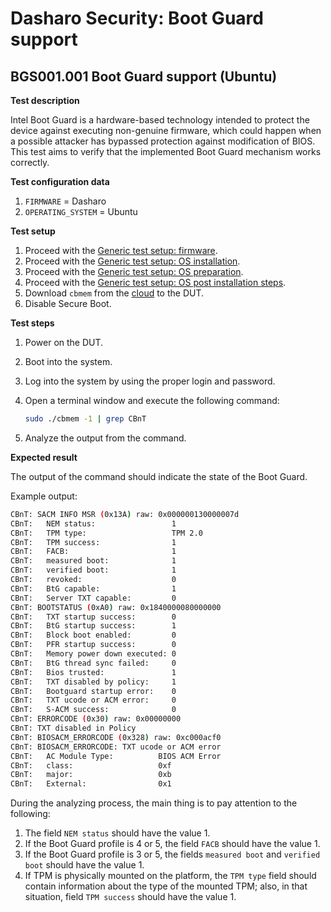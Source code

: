 # Dasharo Security: Boot Guard support

## BGS001.001 Boot Guard support (Ubuntu)

**Test description**

Intel Boot Guard is a hardware-based technology intended to protect the device
against executing non-genuine firmware, which could happen when a possible
attacker has bypassed protection against modification of BIOS. This test aims
to verify that the implemented Boot Guard mechanism works correctly.

**Test configuration data**

1. `FIRMWARE` = Dasharo
1. `OPERATING_SYSTEM` = Ubuntu

**Test setup**

1. Proceed with the
   [Generic test setup: firmware](../generic-test-setup.md#firmware).
1. Proceed with the
   [Generic test setup: OS installation](../generic-test-setup.md#os-installation).
1. Proceed with the
   [Generic test setup: OS preparation](../generic-test-setup.md#os-preparation).
1. Proceed with the
   [Generic test setup: OS post installation steps](../generic-test-setup.md#post-installation).
1. Download `cbmem` from the
    [cloud](https://cloud.3mdeb.com/index.php/s/zTqkJQdNtJDo5Nd) to the DUT.
1. Disable Secure Boot.

**Test steps**

1. Power on the DUT.
1. Boot into the system.
1. Log into the system by using the proper login and password.
1. Open a terminal window and execute the following command:

    ```bash
    sudo ./cbmem -1 | grep CBnT
    ```

1. Analyze the output from the command.

**Expected result**

The output of the command should indicate the state of the Boot Guard.

Example output:

```bash
CBnT: SACM INFO MSR (0x13A) raw: 0x000000130000007d
CBnT:   NEM status:                 1
CBnT:   TPM type:                   TPM 2.0
CBnT:   TPM success:                1
CBnT:   FACB:                       1
CBnT:   measured boot:              1
CBnT:   verified boot:              1
CBnT:   revoked:                    0
CBnT:   BtG capable:                1
CBnT:   Server TXT capable:         0
CBnT: BOOTSTATUS (0xA0) raw: 0x1840000080000000
CBnT:   TXT startup success:        0
CBnT:   BtG startup success:        1
CBnT:   Block boot enabled:         0
CBnT:   PFR startup success:        0
CBnT:   Memory power down executed: 0
CBnT:   BtG thread sync failed:     0
CBnT:   Bios trusted:               1
CBnT:   TXT disabled by policy:     1
CBnT:   Bootguard startup error:    0
CBnT:   TXT ucode or ACM error:     0
CBnT:   S-ACM success:              0
CBnT: ERRORCODE (0x30) raw: 0x00000000
CBnT: TXT disabled in Policy
CBnT: BIOSACM_ERRORCODE (0x328) raw: 0xc000acf0
CBnT: BIOSACM_ERRORCODE: TXT ucode or ACM error
CBnT:   AC Module Type:          BIOS ACM Error
CBnT:   class:                   0xf
CBnT:   major:                   0xb
CBnT:   External:                0x1
```

During the analyzing process, the main thing is to pay attention to the
following:

1. The field `NEM status` should have the value 1.
1. If the Boot Guard profile is 4 or 5, the field `FACB` should have the value
    1.
1. If the Boot Guard profile is 3 or 5, the fields `measured boot` and
    `verified boot` should have the value 1.
1. If TPM is physically mounted on the platform, the `TPM type` field should
    contain information about the type of the mounted TPM; also, in that
    situation, field `TPM success` should have the value 1.
